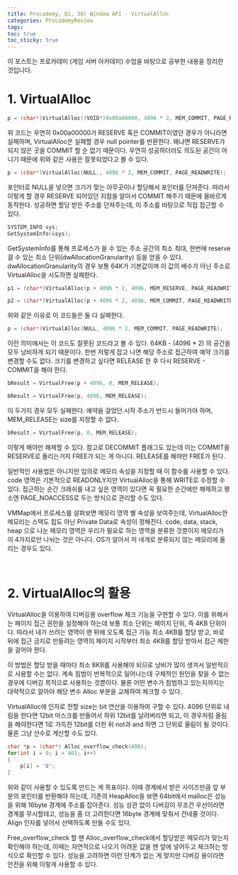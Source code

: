 ```yaml
---
title: Procademy, Q1, 30) Window API - VirtualAlloc
categories: ProcademyReview
tags: 
toc: true
toc_sticky: true
---
```


이 포스트는 프로카데미 (게임 서버 아카데미) 수업을 바탕으로 공부한 내용을 정리한 것입니다. 

# **1. VirtualAlloc**

```c++
p = (char*)VirtualAlloc((VOID*)0x00a00000, 4096 * 2, MEM_COMMIT, PAGE_READWRITE);
```
위 코드는 우연히 0x00a00000가 RESERVE 혹은 COMMIT이였던 경우가 아니라면 실패하며, VirtualAlloc은 실패할 경우 null pointer를 반환한다. 왜냐면 RESERVE가 되지 않은 곳을 COMMIT 할 순 없기 때문이다. 우연히 성공하더라도 의도된 공간이 아니기 때문에 위와 같은 사용은 잘못되었다고 볼 수 있다. 

```c++
p = (char*)VirtualAlloc(NULL,, 4096 * 2, MEM_COMMIT, PAGE_READWRITE);
```
포인터로 NULL을 넣으면 크기가 맞는 아무곳이나 할당해서 포인터를 던져준다. 따라서 이렇게 할 경우 RESERVE 되어있던 지점을 알아서 COMMIT 해주기 때문에 올바르게 동작한다. 성공하면 할당 받은 주소를 던져주는데, 이 주소를 바탕으로 직접 접근할 수 있다. 

```c++
SYSTEM_INFO sys;
GetSystemInfo(&sys);
```
GetSystemInfo를 통해 프로세스가 쓸 수 있는 주소 공간의 최소 최대, 한번에 reserve 걸 수 있는 최소 단위(dwAllocationGranularity) 등을 얻을 수 있다. dwAllocationGranularity의 경우 보통 64K가 기본값이며 이 값의 배수가 아닌 주소로 VirtualAlloc을 시도하면 실패한다. 

```c++
p1 = (char*)VirtualAlloc(p + 4096 * 2, 4096, MEM_RESERVE, PAGE_READWRITE);
```
```c++
p2 = (char*)VirtualAlloc(p + 4096 * 2, 4096, MEM_COMMIT, PAGE_READWRITE);
```
위와 같은 이유로 이 코드들은 둘 다 실패한다.

```c++
p = (char*)VirtualAlloc(NULL, 4096 * 2, MEM_COMMIT, PAGE_READWRITE);
```
이런 의미에서는 이 코드도 잘못된 코드라고 볼 수 있다. 64KB - (4096 * 2) 의 공간을 모두 낭비하게 되기 때문이다. 한번 저렇게 잡고 나면 해당 주소로 접근하여 예약 크기를 변경할 수도 없다. 크기를 변경하고 싶다면 RELEASE 한 후 다시 RESERVE - COMMIT을 해야 한다. 

```c++
bResult = VirtualFree(p + 4096, 0, MEM_RELEASE);
```
```c++
bResult = VirtualFree(p, 4096, MEM_RELEASE);
```
이 두가지 경우 모두 실패한다. 예약을 걸었던 시작 주소가 반드시 들어가야 하며, MEM_RELEASE는 size를 지정할 수 없다. 

```c++
bResult = VirtualFree(p, 0, MEM_RELEASE);
```
이렇게 해야만 해제할 수 있다. 참고로 DECOMMIT 플래그도 있는데 이는 COMMIT을 RESERVE로 돌리는거지 FREE가 되는 게 아니다. RELEASE를 해야만 FREE가 된다.

일반적인 사용법은 아니지만 임의로 메모리 속성을 지정할 때 이 함수를 사용할 수 있다. code 영역은 기본적으로 READONLY지만 VirtualAlloc을 통해 WRITE로 수정할 수 있다. 접근하는 순간 크래쉬를 내고 싶은 영역이 있다면 꼭 필요한 순간에만 해제하고 평소엔 PAGE_NOACCESS로 두는 방식으로 관리할 수도 있다. 

VMMap에서 프로세스를 살펴보면 메모리 영역 별 속성을 보여주는데, VirtualAlloc한 메모리는 스택도 힙도 아닌 Private Data로 속성이 정해진다. code, data, stack, heap 으로 나눈 메모리 영역은 우리가 필요로 하는 영역을 분류한 것뿐이지 메모리가 이 4가지로만 나뉘는 것은 아니다. OS가 알아서 저 네개로 분류되지 않는 메모리에 올리는 경우도 있다. 

<br/>

# **2. VirtualAlloc의 활용**

VirtualAlloc을 이용하여 디버깅용 overflow 체크 기능을 구현할 수 있다. 이를 위해서는 페이지 접근 권한을 설정해야 하는데 보통 최소 단위는 페이지 단위, 즉 4KB 단위이다. 따라서 내가 쓰려는 영역이 맨 뒤에 오도록 접근 가능 최소 4KB를 할당 받고, 바로 뒤에 접근 금지로 만들려는 영역의 페이지 시작부터 최소 4KB를 할당 받아서 접근 제한을 걸어야 한다. 

이 방법은 할당 받을 때마다 최소 8KB를 사용해야 되므로 낭비가 많이 생겨서 일반적으로 사용할 수는 없다. 계속 침범이 반복적으로 일어나는데 구체적인 원인을 찾을 수 없는 경우에 디버깅 목적으로 사용하는 것뿐이다. 물론 어떤 변수가 침범하고 있는지까지는 대략적으로 알아야 해당 변수 Alloc 부분을 교체하여 체크할 수 있다. 

VirtualAlloc에 인자로 전할 size는 bit 연산을 이용하여 구할 수 있다. 4096 단위로 내림을 한다면 12bit 마스크를 만들어서 하위 12bit를 날려버리면 되고, 이 경우처럼 올림을 해야한다면 1로 가득찬 12bit를 더한 뒤 not과 and 하면 그 단위로 올림이 될 것이다. 물론 그냥 산수로 계산할 수도 있다. 

```c++
char *p = (char*) Alloc_overflow_check(400);
for(int i = 0; i < 401; i++)
{
	p[i] = '0';
}
```
위와 같이 사용할 수 있도록 만드는 게 목표이다. 이때 경계에서 받은 사이즈만큼 앞 부분의 포인터를 반환해야 하는데, 기존의 HeapAlloc을 보면 64bit에서 malloc은 성능을 위해 16byte 경계에 주소를 잡아준다. 성능 상관 없이 디버깅이 무조건 우선이라면 경계를 무시할테고, 성능을 좀 더 고려한다면 16byte 경계에 맞춰서 건네줄 것이다. Align 인자를 넣어서 선택하도록 만들 수도 있다. 

Free_overflow_check 할 땐 Alloc_overflow_check에서 할당받은 메모리가 맞는지 확인해야 하는데, 이때는 자연적으로 나오기 어려운 값을 맨 앞에 넣어두고 체크하는 방식으로 확인할 수 있다. 성능을 고려하면 이런 단계가 없는 게 맞지만 디버깅 용이라면 안전을 위해 이렇게 사용할 수 있다.

